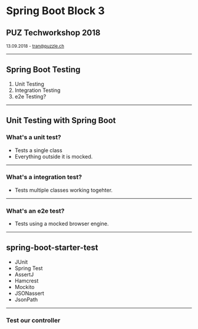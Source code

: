 # Spring Boot Block 3

## PUZ Techworkshop 2018

<small>13.09.2018 - tran@puzzle.ch</small>

<!-- .slide: class="master01" -->

---

## Spring Boot Testing

1. Unit Testing
2. Integration Testing
3. e2e Testing?

---

## Unit Testing with Spring Boot

### What's a unit test?

* Tests a single class
* Everything outside it is mocked.

---

### What's a integration test?

* Tests multiple classes working togehter.

---

### What's an e2e test?

* Tests using a mocked browser engine.

---

## spring-boot-starter-test

* JUnit
* Spring Test
* AssertJ
* Hamcrest
* Mockito
* JSONassert
* JsonPath

---

### Test our controller

